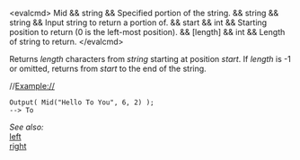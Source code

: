 \<evalcmd\> Mid && string && Specified portion of the string. && string && string && Input string to return a portion of. && start && int && Starting position to return (0 is the left-most position). && \[length\] && int && Length of string to return. \</evalcmd\>

Returns *length* characters from *string* starting at position *start*. If *length* is -1 or omitted, returns from *start* to the end of the string.

//<Example://>

    Output( Mid("Hello To You", 6, 2) );
    --> To

*See also:*  
[left](left.md)  
[right](right.md)  
